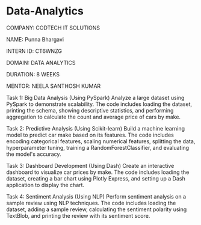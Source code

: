 # Data-Analytics
COMPANY: CODTECH IT SOLUTIONS

NAME: Punna Bhargavi

INTERN ID: CT6WNZG

DOMAIN: DATA ANALYTICS

DURATION: 8 WEEKS

MENTOR: NEELA SANTHOSH KUMAR

Task 1: Big Data Analysis (Using PySpark)
Analyze a large dataset using PySpark to demonstrate scalability. The code includes loading the dataset, printing the schema, showing descriptive statistics, and performing aggregation to calculate the count and average price of cars by make.

Task 2: Predictive Analysis (Using Scikit-learn)
Build a machine learning model to predict car make based on its features. The code includes encoding categorical features, scaling numerical features, splitting the data, hyperparameter tuning, training a RandomForestClassifier, and evaluating the model's accuracy.

Task 3: Dashboard Development (Using Dash)
Create an interactive dashboard to visualize car prices by make. The code includes loading the dataset, creating a bar chart using Plotly Express, and setting up a Dash application to display the chart.

Task 4: Sentiment Analysis (Using NLP)
Perform sentiment analysis on a sample review using NLP techniques. The code includes loading the dataset, adding a sample review, calculating the sentiment polarity using TextBlob, and printing the review with its sentiment score.
